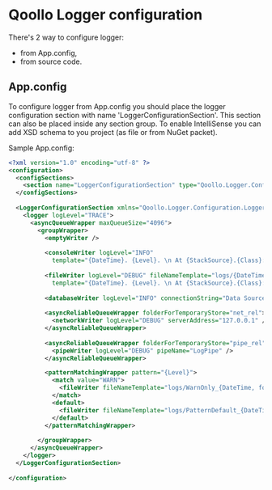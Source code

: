 Qoollo Logger configuration
======

There's 2 way to configure logger:
- from App.config,
- from source code.

## App.config

To configure logger from App.config you should place the logger configuration section with name 'LoggerConfigurationSection'.
This section can also be placed inside any section group.
To enable IntelliSense you can add XSD schema to you project (as file or from NuGet packet).

Sample App.config:

```XML
<?xml version="1.0" encoding="utf-8" ?>
<configuration>
  <configSections>
    <section name="LoggerConfigurationSection" type="Qoollo.Logger.Configuration.LoggerConfigurationSectionConfigClass, Qoollo.Logger" allowExeDefinition="MachineToApplication" requirePermission="false" />
  </configSections>
  
  <LoggerConfigurationSection xmlns="Qoollo.Logger.Configuration.LoggerConfigurationSection_NS">
    <logger logLevel="TRACE">
      <asyncQueueWrapper maxQueueSize="4096">
        <groupWrapper>
          <emptyWriter />
          
          <consoleWriter logLevel="INFO"
            template="{DateTime}. {Level}. \n At {StackSource}.{Class}::{Method}.\n Message: {Message}. {Exception, prefix = '\n Exception: ', valueOnNull=''}\n\n"/>
          
          <fileWriter logLevel="DEBUG" fileNameTemplate="logs/{DateTime, format = yyyy-MM-dd}.log"
            template="{DateTime}. {Level}. \n At {StackSource}.{Class}::{Method}.\n Message: {Message}. {Exception, prefix = '\n Exception: ', valueOnNull=''}\n\n"/>
          
          <databaseWriter logLevel="INFO" connectionString="Data Source = (local); Database = LogsDb; Integrated Security=SSPI;" storedProcedureName="[dbo].[LogInsert]" />
          
          <asyncReliableQueueWrapper folderForTemporaryStore="net_rel">
            <networkWriter logLevel="DEBUG" serverAddress="127.0.0.1" />
          </asyncReliableQueueWrapper>
          
          <asyncReliableQueueWrapper folderForTemporaryStore="pipe_rel">
            <pipeWriter logLevel="DEBUG" pipeName="LogPipe" />
          </asyncReliableQueueWrapper>

          <patternMatchingWrapper pattern="{Level}">
            <match value="WARN">
              <fileWriter fileNameTemplate="logs/WarnOnly_{DateTime, format = yyyy-MM-dd}.log"/>
            </match>
            <default>
              <fileWriter fileNameTemplate="logs/PatternDefault_{DateTime, format = yyyy-MM-dd}.log"/>
            </default>
          </patternMatchingWrapper>
          
        </groupWrapper>
      </asyncQueueWrapper>
    </logger>
  </LoggerConfigurationSection>
  
</configuration>
```
